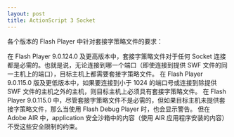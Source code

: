 ```yaml
---
layout: post
title: ActionScript 3 Socket
---
```

各个版本的 Flash Player 中针对套接字策略文件的要求：

在 Flash Player 9.0.124.0 及更高版本中，套接字策略文件对于任何 Socket 连接都是必需的。也就是说，无论连接到哪一个端口（即使连接到提供 SWF 文件的同一主机上的端口），目标主机上都需要套接字策略文件。
在 Flash Player 9.0.115.0 版及更低版本中，如果要连接到小于 1024 的端口号或连接到除提供 SWF 文件的主机之外的主机，则目标主机上必须具有套接字策略文件。
在 Flash Player 9.0.115.0 中，尽管套接字策略文件不是必需的，但如果目标主机未提供套接字策略文件，那么当使用 Flash Debug Player 时，也会显示警告。
但在 Adobe AIR 中，application 安全沙箱中的内容（使用 AIR 应用程序安装的内容）不受这些安全限制的约束。